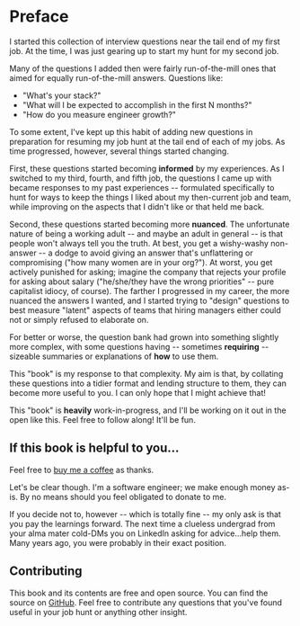 # Preface

I started this collection of interview questions near the tail end of my first
job. At the time, I was just gearing up to start my hunt for my second job.

Many of the questions I added then were fairly run-of-the-mill ones that aimed
for equally run-of-the-mill answers. Questions like:

- "What's your stack?"
- "What will I be expected to accomplish in the first N months?"
- "How do you measure engineer growth?"

To some extent, I've kept up this habit of adding new questions in preparation
for resuming my job hunt at the tail end of each of my jobs. As time progressed,
however, several things started changing.

First, these questions started becoming **informed** by my experiences. As I
switched to my third, fourth, and fifth job, the questions I came up with became
responses to my past experiences -- formulated specifically to hunt for ways to
keep the things I liked about my then-current job and team, while improving on
the aspects that I didn't like or that held me back.

Second, these questions started becoming more **nuanced**. The unfortunate
nature of being a working adult -- and maybe an adult in general -- is that
people won't always tell you the truth. At best, you get a wishy-washy
non-answer -- a dodge to avoid giving an answer that's unflattering or
compromising ("how many women are in your org?"). At worst, you get actively
punished for asking; imagine the company that rejects your profile for asking
about salary ("he/she/they have the wrong priorities" -- pure capitalist idiocy,
of course). The farther I progressed in my career, the more nuanced the answers
I wanted, and I started trying to "design" questions to best measure "latent"
aspects of teams that hiring managers either could not or simply refused to
elaborate on.

For better or worse, the question bank had grown into something slightly more
complex, with some questions having -- sometimes **requiring** -- sizeable
summaries or explanations of **how** to use them.

This "book" is my response to that complexity. My aim is that, by collating
these questions into a tidier format and lending structure to them, they can
become more useful to you. I can only hope that I might achieve that!

This "book" is **heavily** work-in-progress, and I'll be working on it out in
the open like this. Feel free to follow along! It'll be fun.

## If this book is helpful to you...

Feel free to [buy me a coffee](https://www.buymeacoffee.com/jinnovation) as
thanks.

Let's be clear though. I'm a software engineer; we make enough money as-is. By
no means should you feel obligated to donate to me.

If you decide not to, however -- which is totally fine -- my only ask is that
you pay the learnings forward. The next time a clueless undergrad from your alma
mater cold-DMs you on LinkedIn asking for advice...help them. Many years ago,
you were probably in their exact position.

## Contributing

This book and its contents are free and open source. You can find the source on
[GitHub][repo]. Feel free to contribute any questions that you've found useful
in your job hunt or anything other insight.

[repo]: https://github.com/jinnovation/interview-candidate-questions
